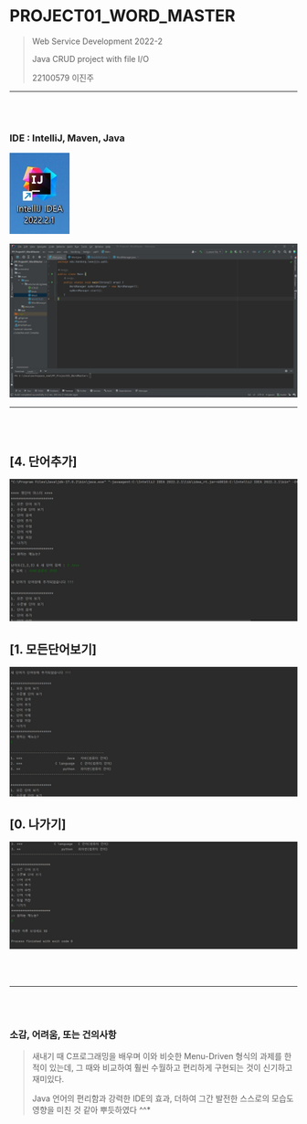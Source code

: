# PROJECT01_WORD_MASTER
> Web Service Development 2022-2
> 
> Java CRUD project with file I/O
> 
> 22100579 이진주

***

<br></br>
### IDE : IntelliJ, Maven, Java 


![img04](https://github.com/leeejjju/PP_PROJECT01_WORDMASTER/blob/master/screenshot/PPP01_ssIDE_logo.jpg)


![img04](https://github.com/leeejjju/PP_PROJECT01_WORDMASTER/blob/master/screenshot/PPP01_ssIDE.jpg)


***

<br></br>

## [4. 단어추가]
![img04](https://github.com/leeejjju/PP_PROJECT01_WORDMASTER/blob/master/screenshot/PPP01_ss04.jpg)


## [1. 모든단어보기]
![img01](https://github.com/leeejjju/PP_PROJECT01_WORDMASTER/blob/master/screenshot/PPP01_ss01.jpg)


## [0. 나가기]
![img00](https://github.com/leeejjju/PP_PROJECT01_WORDMASTER/blob/master/screenshot/PPP01_ss00.jpg)


<br></br>
***
<br></br>

### 소감, 어려움, 또는 건의사항

> 새내기 때 C프로그래밍을 배우며 이와 비슷한 Menu-Driven 형식의 과제를 한 적이 있는데,
> 그 때와 비교하여 훨씬 수월하고 편리하게 구현되는 것이 신기하고 재미있다. 
> 
> Java 언어의 편리함과 강력한 IDE의 효과, 더하여 그간 발전한 스스로의 모습도 영향을 미친 것 같아 뿌듯하였다 ^^*

<br></br>